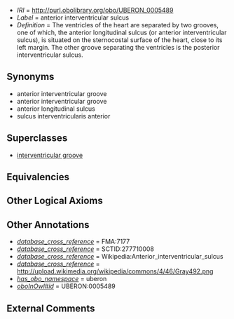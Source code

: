  * *IRI* = http://purl.obolibrary.org/obo/UBERON_0005489
 * *Label* = anterior interventricular sulcus
 * *Definition* = The ventricles of the heart are separated by two grooves, one of which, the anterior longitudinal sulcus (or anterior interventricular sulcus), is situated on the sternocostal surface of the heart, close to its left margin. The other groove separating the ventricles is the posterior interventricular sulcus.

## Synonyms

 * anterior interventricular groove
 * anterior interventricular groove
 * anterior longitudinal sulcus
 * sulcus interventricularis anterior

## Superclasses

 * [interventricular groove](../../UBERON/55/UBERON_0005455.md)

## Equivalencies


## Other Logical Axioms


## Other Annotations

 * *[database_cross_reference](../../ef/oboInOwl#hasDbXref.md)* = FMA:7177
 * *[database_cross_reference](../../ef/oboInOwl#hasDbXref.md)* = SCTID:277710008
 * *[database_cross_reference](../../ef/oboInOwl#hasDbXref.md)* = Wikipedia:Anterior_interventricular_sulcus
 * *[database_cross_reference](../../ef/oboInOwl#hasDbXref.md)* = http://upload.wikimedia.org/wikipedia/commons/4/46/Gray492.png
 * *[has_obo_namespace](../../ce/oboInOwl#hasOBONamespace.md)* = uberon
 * *[oboInOwl#id](../../id/oboInOwl#id.md)* = UBERON:0005489

## External Comments

